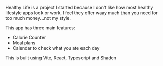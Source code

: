Healthy Life is a project I started because I don't like how most healthy lifestyle apps look or work, I feel they offer waay much than you need for too much money...not my style.

This app has three main features:

- Calorie Counter
- Meal plans
- Calendar to check what you ate each day

This is built using Vite, React, Typescript and Shadcn
